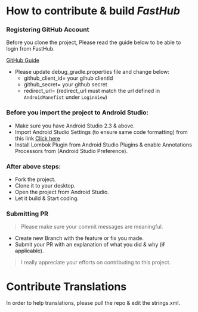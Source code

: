 # How to contribute & build *FastHub*

### Registering GitHub Account

Before you clone the project, Please read the guide below to be able to login from FastHub.

[GitHub Guide](https://auth0.com/docs/connections/social/github)

- Please update debug_gradle.properties file and change below:
    - github_client_id= your  gihub clientId
    - github_secret= your github secret
    - redirect_url= (redirect_url must match the url defined in `AndroidManefist` under `LoginView`)

### Before you import the project to Android Studio:

- Make sure you have Android Studio 2.3 & above.
- Import Android Studio Settings (to ensure same code formatting) from this link [Click here](https://raw.githubusercontent.com/k0shk0sh/FastHub/master/fasthub_as_settings.jar)
- Install Lombok Plugin from Android Studio Plugins & enable Annotations Processors from (Android Studio Preference).

### After above steps:

- Fork the project.
- Clone it to your desktop.
- Open the project from Android Studio.
- Let it build & Start coding.

### Submitting PR

> Please make sure your commit messages are meaningful.
 
- Create new Branch with the feature or fix you made.
- Submit your PR with an explanation of what you did & why (~~if applicable~~).

> I really appreciate your efforts on contributing to this project.

# Contribute Translations

In order to help translations, please pull the repo & edit the strings.xml.
